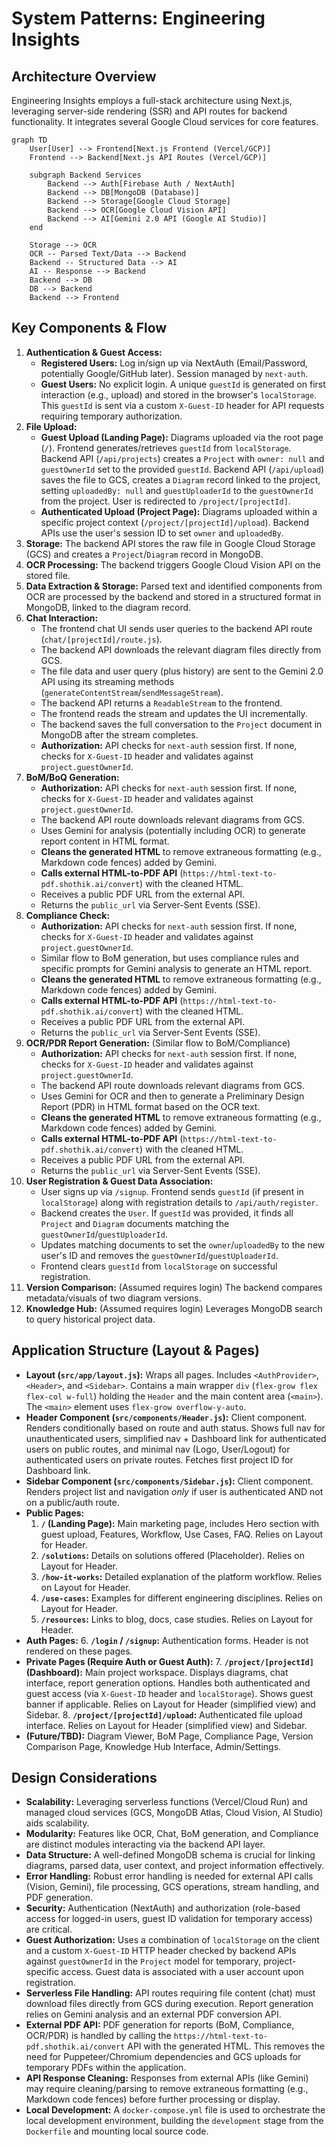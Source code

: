# System Patterns: Engineering Insights

## Architecture Overview

Engineering Insights employs a full-stack architecture using Next.js, leveraging server-side rendering (SSR) and API routes for backend functionality. It integrates several Google Cloud services for core features.

```mermaid
graph TD
    User[User] --> Frontend[Next.js Frontend (Vercel/GCP)]
    Frontend --> Backend[Next.js API Routes (Vercel/GCP)]
    
    subgraph Backend Services
        Backend --> Auth[Firebase Auth / NextAuth]
        Backend --> DB[MongoDB (Database)]
        Backend --> Storage[Google Cloud Storage]
        Backend --> OCR[Google Cloud Vision API]
        Backend --> AI[Gemini 2.0 API (Google AI Studio)]
    end

    Storage --> OCR
    OCR -- Parsed Text/Data --> Backend
    Backend -- Structured Data --> AI
    AI -- Response --> Backend
    Backend --> DB
    DB --> Backend
    Backend --> Frontend
```

## Key Components & Flow

1.  **Authentication & Guest Access:**
    *   **Registered Users:** Log in/sign up via NextAuth (Email/Password, potentially Google/GitHub later). Session managed by `next-auth`.
    *   **Guest Users:** No explicit login. A unique `guestId` is generated on first interaction (e.g., upload) and stored in the browser's `localStorage`. This `guestId` is sent via a custom `X-Guest-ID` header for API requests requiring temporary authorization.
2.  **File Upload:**
    *   **Guest Upload (Landing Page):** Diagrams uploaded via the root page (`/`). Frontend generates/retrieves `guestId` from `localStorage`. Backend API (`/api/projects`) creates a `Project` with `owner: null` and `guestOwnerId` set to the provided `guestId`. Backend API (`/api/upload`) saves the file to GCS, creates a `Diagram` record linked to the project, setting `uploadedBy: null` and `guestUploaderId` to the `guestOwnerId` from the project. User is redirected to `/project/[projectId]`.
    *   **Authenticated Upload (Project Page):** Diagrams uploaded within a specific project context (`/project/[projectId]/upload`). Backend APIs use the user's session ID to set `owner` and `uploadedBy`.
3.  **Storage:** The backend API stores the raw file in Google Cloud Storage (GCS) and creates a `Project`/`Diagram` record in MongoDB.
4.  **OCR Processing:** The backend triggers Google Cloud Vision API on the stored file.
5.  **Data Extraction & Storage:** Parsed text and identified components from OCR are processed by the backend and stored in a structured format in MongoDB, linked to the diagram record.
6.  **Chat Interaction:**
    *   The frontend chat UI sends user queries to the backend API route (`chat/[projectId]/route.js`).
    *   The backend API downloads the relevant diagram files directly from GCS.
    *   The file data and user query (plus history) are sent to the Gemini 2.0 API using its streaming methods (`generateContentStream`/`sendMessageStream`).
    *   The backend API returns a `ReadableStream` to the frontend.
    *   The frontend reads the stream and updates the UI incrementally.
    *   The backend saves the full conversation to the `Project` document in MongoDB after the stream completes.
    *   **Authorization:** API checks for `next-auth` session first. If none, checks for `X-Guest-ID` header and validates against `project.guestOwnerId`.
7.  **BoM/BoQ Generation:**
    *   **Authorization:** API checks for `next-auth` session first. If none, checks for `X-Guest-ID` header and validates against `project.guestOwnerId`.
    *   The backend API route downloads relevant diagrams from GCS.
    *   Uses Gemini for analysis (potentially including OCR) to generate report content in HTML format.
    *   **Cleans the generated HTML** to remove extraneous formatting (e.g., Markdown code fences) added by Gemini.
    *   **Calls external HTML-to-PDF API** (`https://html-text-to-pdf.shothik.ai/convert`) with the cleaned HTML.
    *   Receives a public PDF URL from the external API.
    *   Returns the `public_url` via Server-Sent Events (SSE).
8.  **Compliance Check:**
    *   **Authorization:** API checks for `next-auth` session first. If none, checks for `X-Guest-ID` header and validates against `project.guestOwnerId`.
    *   Similar flow to BoM generation, but uses compliance rules and specific prompts for Gemini analysis to generate an HTML report.
    *   **Cleans the generated HTML** to remove extraneous formatting (e.g., Markdown code fences) added by Gemini.
    *   **Calls external HTML-to-PDF API** (`https://html-text-to-pdf.shothik.ai/convert`) with the cleaned HTML.
    *   Receives a public PDF URL from the external API.
    *   Returns the `public_url` via Server-Sent Events (SSE).
9.  **OCR/PDR Report Generation:** (Similar flow to BoM/Compliance)
    *   **Authorization:** API checks for `next-auth` session first. If none, checks for `X-Guest-ID` header and validates against `project.guestOwnerId`.
    *   The backend API route downloads relevant diagrams from GCS.
    *   Uses Gemini for OCR and then to generate a Preliminary Design Report (PDR) in HTML format based on the OCR text.
    *   **Cleans the generated HTML** to remove extraneous formatting (e.g., Markdown code fences) added by Gemini.
    *   **Calls external HTML-to-PDF API** (`https://html-text-to-pdf.shothik.ai/convert`) with the cleaned HTML.
    *   Receives a public PDF URL from the external API.
    *   Returns the `public_url` via Server-Sent Events (SSE).
10. **User Registration & Guest Data Association:**
    *   User signs up via `/signup`. Frontend sends `guestId` (if present in `localStorage`) along with registration details to `/api/auth/register`.
    *   Backend creates the `User`. If `guestId` was provided, it finds all `Project` and `Diagram` documents matching the `guestOwnerId`/`guestUploaderId`.
    *   Updates matching documents to set the `owner`/`uploadedBy` to the new user's ID and removes the `guestOwnerId`/`guestUploaderId`.
    *   Frontend clears `guestId` from `localStorage` on successful registration.
11. **Version Comparison:** (Assumed requires login) The backend compares metadata/visuals of two diagram versions.
12. **Knowledge Hub:** (Assumed requires login) Leverages MongoDB search to query historical project data.

## Application Structure (Layout & Pages)

-   **Layout (`src/app/layout.js`):** Wraps all pages. Includes `<AuthProvider>`, `<Header>`, and `<Sidebar>`. Contains a main wrapper `div` (`flex-grow flex flex-col w-full`) holding the `Header` and the main content area (`<main>`). The `<main>` element uses `flex-grow overflow-y-auto`.
-   **Header Component (`src/components/Header.js`):** Client component. Renders conditionally based on route and auth status. Shows full nav for unauthenticated users, simplified nav + Dashboard link for authenticated users on public routes, and minimal nav (Logo, User/Logout) for authenticated users on private routes. Fetches first project ID for Dashboard link.
-   **Sidebar Component (`src/components/Sidebar.js`):** Client component. Renders project list and navigation *only* if user is authenticated AND not on a public/auth route.
-   **Public Pages:**
    1.  **`/` (Landing Page):** Main marketing page, includes Hero section with guest upload, Features, Workflow, Use Cases, FAQ. Relies on Layout for Header.
    2.  **`/solutions`:** Details on solutions offered (Placeholder). Relies on Layout for Header.
    3.  **`/how-it-works`:** Detailed explanation of the platform workflow. Relies on Layout for Header.
    4.  **`/use-cases`:** Examples for different engineering disciplines. Relies on Layout for Header.
    5.  **`/resources`:** Links to blog, docs, case studies. Relies on Layout for Header.
-   **Auth Pages:**
    6.  **`/login` / `/signup`:** Authentication forms. Header is not rendered on these pages.
-   **Private Pages (Require Auth or Guest Auth):**
    7.  **`/project/[projectId]` (Dashboard):** Main project workspace. Displays diagrams, chat interface, report generation options. Handles both authenticated and guest access (via `X-Guest-ID` header and `localStorage`). Shows guest banner if applicable. Relies on Layout for Header (simplified view) and Sidebar.
    8.  **`/project/[projectId]/upload`:** Authenticated file upload interface. Relies on Layout for Header (simplified view) and Sidebar.
-   **(Future/TBD):** Diagram Viewer, BoM Page, Compliance Page, Version Comparison Page, Knowledge Hub Interface, Admin/Settings.

## Design Considerations

-   **Scalability:** Leveraging serverless functions (Vercel/Cloud Run) and managed cloud services (GCS, MongoDB Atlas, Cloud Vision, AI Studio) aids scalability.
-   **Modularity:** Features like OCR, Chat, BoM generation, and Compliance are distinct modules interacting via the backend API layer.
-   **Data Structure:** A well-defined MongoDB schema is crucial for linking diagrams, parsed data, user context, and project information effectively.
-   **Error Handling:** Robust error handling is needed for external API calls (Vision, Gemini), file processing, GCS operations, stream handling, and PDF generation.
-   **Security:** Authentication (NextAuth) and authorization (role-based access for logged-in users, guest ID validation for temporary access) are critical.
-   **Guest Authorization:** Uses a combination of `localStorage` on the client and a custom `X-Guest-ID` HTTP header checked by backend APIs against `guestOwnerId` in the `Project` model for temporary, project-specific access. Guest data is associated with a user account upon registration.
-   **Serverless File Handling:** API routes requiring file content (chat) must download files directly from GCS during execution. Report generation relies on Gemini analysis and an external PDF conversion API.
-   **External PDF API:** PDF generation for reports (BoM, Compliance, OCR/PDR) is handled by calling the `https://html-text-to-pdf.shothik.ai/convert` API with the generated HTML. This removes the need for Puppeteer/Chromium dependencies and GCS uploads for temporary PDFs within the application.
-   **API Response Cleaning:** Responses from external APIs (like Gemini) may require cleaning/parsing to remove extraneous formatting (e.g., Markdown code fences) before further processing or display.
-   **Local Development:** A `docker-compose.yml` file is used to orchestrate the local development environment, building the `development` stage from the `Dockerfile` and mounting local source code.
